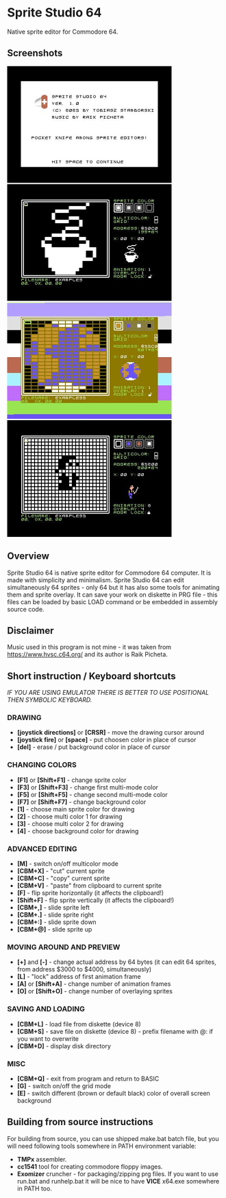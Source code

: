 # Sprite Studio 64
Native sprite editor for Commodore 64.
## Screenshots
![Screenshot 1](screenshot-0.jpg)
![Screenshot 2](screenshot-1.jpg)
![Screenshot 3](screenshot-2.jpg)
![Screenshot 4](screenshot-3.jpg)
## Overview
Sprite Studio 64 is native sprite editor for Commodore 64 computer.
It is made with simplicity and minimalism.
Sprite Studio 64 can edit simultaneously 64 sprites - only 64 but it has also some tools for animating them and sprite overlay.
It can save your work on diskette in PRG file - this files can be loaded by basic LOAD command or be embedded in assembly source code.
## Disclaimer
Music used in this program is not mine - it was taken from https://www.hvsc.c64.org/ and its author is Raik Picheta.
## Short instruction / Keyboard shortcuts
*IF YOU ARE USING EMULATOR THERE IS BETTER TO USE POSITIONAL THEN SYMBOLIC KEYBOARD.*
### DRAWING
* **[joystick directions]** or **[CRSR]** - move the drawing cursor around
* **[joystick fire]** or **[space]** - put choosen color in place of cursor
* **[del]** - erase / put background color in place of cursor
### CHANGING COLORS
* **[F1]** or **[Shift+F1]** - change sprite color
* **[F3]** or **[Shift+F3]** - change first multi-mode color
* **[F5]** or **[Shift+F5]** - change second multi-mode color
* **[F7]** or **[Shift+F7]** - change background color
* **[1]** - choose main sprite color for drawing
* **[2]** - choose multi color 1 for drawing
* **[3]** - choose multi color 2 for drawing
* **[4]** - choose background color for drawing
### ADVANCED EDITING
* **[M]** - switch on/off multicolor mode
* **[CBM+X]** - "cut" current sprite
* **[CBM+C]** - "copy" current sprite
* **[CBM+V]** - "paste" from clipboard to current sprite
* **[F]** - flip sprite horizontally (it affects the clipboard!)
* **[Shift+F]** - flip sprite vertically (it affects the clipboard!)
* **[CBM+,]** - slide sprite left
* **[CBM+.]** - slide sprite right
* **[CBM+:]** - slide sprite down
* **[CBM+@]** - slide sprite up
### MOVING AROUND AND PREVIEW
* **[+]** and **[-]** - change actual address by 64 bytes (it can edit 64 sprites, from address $3000 to $4000, simultaneously)
* **[L]** - "lock" address of first animation frame
* **[A]** or **[Shift+A]** - change number of animation frames
* **[O]** or **[Shift+O]** - change number of overlaying sprites
### SAVING AND LOADING
* **[CBM+L]** - load file from diskette (device 8)
* **[CBM+S]** - save file on diskette (device 8) - prefix filename with @: if you want to overwrite
* **[CBM+D]** - display disk directory
### MISC
* **[CBM+Q]** - exit from program and return to BASIC
* **[G]** - switch on/off the grid mode
* **[E]** - switch different (brown or default black) color of overall screen background
## Building from source instructions
For building from source, you can use shipped make.bat batch file, but you will need following tools somewhere in PATH environment variable:
* **TMPx** assembler.
* **cc1541** tool for creating commodore floppy images.
* **Exomizer** cruncher - for packaging/zipping prg files.
If you want to use run.bat and runhelp.bat it will be nice to have **VICE** x64.exe somewhere in PATH too.
